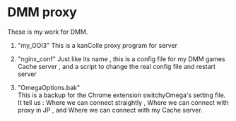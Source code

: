 # DMM proxy


These is my work for DMM.

1. "my_OOI3"
	This is a kanColle proxy program for server

2. "nginx_conf"
	Just like its name , 
	this is a config file for my DMM games Cache server ,
	and a script to change the real config file and restart server
	
	
	
	
	
3. "OmegaOptions.bak"	
	This is a backup for the Chrome extension switchyOmega's setting file.
	It tell us :
	Where we can connect straightly , 
	Where we can connect with proxy in JP ,
	and Where we can connect with my Cache server.
